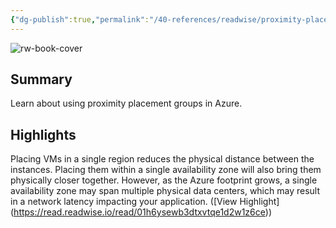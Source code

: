 ```yaml
---
{"dg-publish":true,"permalink":"/40-references/readwise/proximity-placement-groups-azure-virtual-machines/","tags":["rw/articles"]}
---
```


![rw-book-cover](https://readwise-assets.s3.amazonaws.com/media/uploaded_book_covers/profile_921743/open-graph-image.png)

## Summary

Learn about using proximity placement groups in Azure.

## Highlights

Placing VMs in a single region reduces the physical distance between the instances. Placing them within a single availability zone will also bring them physically closer together. However, as the Azure footprint grows, a single availability zone may span multiple physical data centers, which may result in a network latency impacting your application. ([View Highlight] (https://read.readwise.io/read/01h6ysewb3dtxvtqe1d2w1z6ce))


